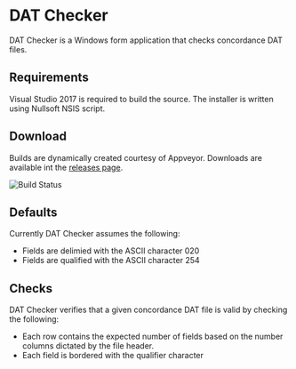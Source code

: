 # DAT Checker
DAT Checker is a Windows form application that checks concordance DAT files.

## Requirements
Visual Studio 2017 is required to build the source. The installer is written using Nullsoft NSIS script.

## Download
Builds are dynamically created courtesy of Appveyor. Downloads are available int the [releases page](https://github.com/t3knoid/DATChecker/releases).

![Build Status](https://ci.appveyor.com/api/projects/status/github/t3knoid/DATChecker)

## Defaults
Currently DAT Checker assumes the following:
* Fields are delimied with the ASCII character 020
* Fields are qualified with the ASCII character 254

## Checks
DAT Checker verifies that a given concordance DAT file is valid by checking the following:
* Each row contains the expected number of fields based on the number columns dictated by the file header.
* Each field is bordered with the qualifier character

